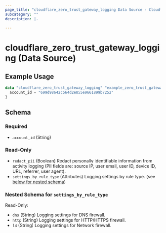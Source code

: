 ```yaml
---
page_title: "cloudflare_zero_trust_gateway_logging Data Source - Cloudflare"
subcategory: ""
description: |-
  
---
```


# cloudflare_zero_trust_gateway_logging (Data Source)



## Example Usage

```terraform
data "cloudflare_zero_trust_gateway_logging" "example_zero_trust_gateway_logging" {
  account_id = "699d98642c564d2e855e9661899b7252"
}
```

<!-- schema generated by tfplugindocs -->
## Schema

### Required

- `account_id` (String)

### Read-Only

- `redact_pii` (Boolean) Redact personally identifiable information from activity logging (PII fields are: source IP, user email, user ID, device ID, URL, referrer, user agent).
- `settings_by_rule_type` (Attributes) Logging settings by rule type. (see [below for nested schema](#nestedatt--settings_by_rule_type))

<a id="nestedatt--settings_by_rule_type"></a>
### Nested Schema for `settings_by_rule_type`

Read-Only:

- `dns` (String) Logging settings for DNS firewall.
- `http` (String) Logging settings for HTTP/HTTPS firewall.
- `l4` (String) Logging settings for Network firewall.


